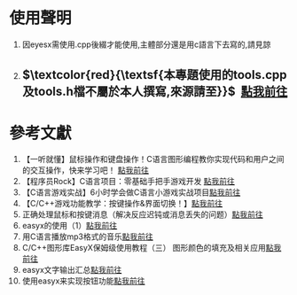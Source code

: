 # 使用聲明
1. 因eyesx需使用.cpp後綴才能使用,主體部分還是用c語言下去寫的,請見諒
2. ## $\textcolor{red}{\textsf{本專題使用的tools.cpp及tools.h檔不屬於本人撰寫,來源請至}}$&nbsp;&nbsp;[點我前往](https://www.bilibili.com/video/BV1vM4y1X7Kb/?share_source=copy_web&vd_source=f387be602c0e9f90a4635284f77db973)
# 參考文獻
1. 【一听就懂】鼠标操作和键盘操作！C语言图形编程教你实现代码和用户之间的交互操作，快来学习吧！ [點我前往](https://www.bilibili.com/video/BV1dY4y1o7md/?share_source=copy_web&vd_source=f387be602c0e9f90a4635284f77db973)  
2. 【程序员Rock】C语言项目：零基础手把手游戏开发 [點我前往](https://www.bilibili.com/video/BV1vM4y1X7Kb/?p=4&share_source=copy_web&vd_source=f387be602c0e9f90a4635284f77db973)  
3. 【C语言游戏实战】6小时学会做C语言小游戏实战项目[點我前往](https://www.bilibili.com/video/BV1ZW4y147bS/?p=4&share_source=copy_web&vd_source=f387be602c0e9f90a4635284f77db973)  
4. 【C/C++游戏功能教学：按键操作&界面切换！】[點我前往](https://www.bilibili.com/video/BV1sN4y1j7La/?share_source=copy_web&vd_source=f387be602c0e9f90a4635284f77db973)  
5. 正确处理鼠标和按键消息（解决反应迟钝或消息丢失的问题）[點我前往](https://codebus.cn/zhaoh/handle-mouse-messages-correctly)  
6. easyx的使用（1）[點我前往](https://blog.csdn.net/qq_62582966/article/details/124493813)  
7. 用C语言播放mp3格式的音乐[點我前往](https://blog.csdn.net/qq_46527915/article/details/109269816)  
8. C/C++图形库EasyX保姆级使用教程（三） 图形颜色的填充及相关应用[點我前往](https://blog.csdn.net/llh200804/article/details/131454797)  
9. easyx文字输出汇总[點我前往](https://blog.csdn.net/weixin_51484780/article/details/118851294)  
10. 使用easyx来实现按钮功能[點我前往](https://blog.csdn.net/bigorange1/article/details/124695264)  